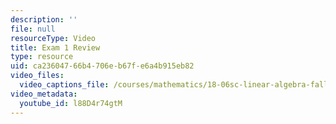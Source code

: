 ```yaml
---
description: ''
file: null
resourceType: Video
title: Exam 1 Review
type: resource
uid: ca236047-66b4-706e-b67f-e6a4b915eb82
video_files:
  video_captions_file: /courses/mathematics/18-06sc-linear-algebra-fall-2011/resource-index/exam-1-review/l88D4r74gtM.vtt
video_metadata:
  youtube_id: l88D4r74gtM
---
```

